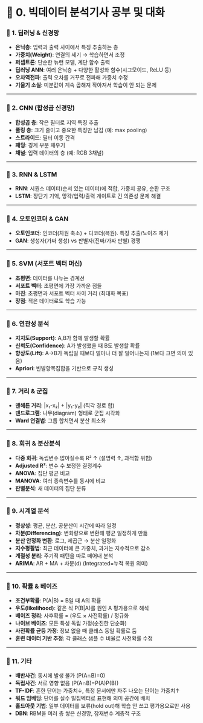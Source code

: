 # 📌 0. 빅데이터 분석기사 공부 및 대화
### 📌 1. 딥러닝 & 신경망
- **은닉층**: 입력과 출력 사이에서 특징 추출하는 층  
- **가중치(Weight)**: 연결의 세기 → 학습하면서 조정  
- **퍼셉트론**: 단순한 뉴런 모델, 계단 함수 출력  
- **딥러닝 ANN**: 여러 은닉층 + 다양한 활성화 함수(시그모이드, ReLU 등)  
- **오차역전파**: 출력 오차를 거꾸로 전파해 가중치 수정  
- **기울기 소실**: 미분값이 계속 곱해져 작아져서 학습이 안 되는 문제  

---

### 📌 2. CNN (합성곱 신경망)
- **합성곱 층**: 작은 필터로 지역 특징 추출  
- **풀링 층**: 크기 줄이고 중요한 특징만 남김 (예: max pooling)  
- **스트라이드**: 필터 이동 간격  
- **패딩**: 경계 부분 채우기  
- **채널**: 입력 데이터의 층 (예: RGB 3채널)  

---

### 📌 3. RNN & LSTM
- **RNN**: 시퀀스 데이터(순서 있는 데이터)에 적합, 가중치 공유, 순환 구조  
- **LSTM**: 장단기 기억, 망각/입력/출력 게이트로 긴 의존성 문제 해결  

---

### 📌 4. 오토인코더 & GAN
- **오토인코더**: 인코더(차원 축소) + 디코더(복원). 특징 추출/노이즈 제거  
- **GAN**: 생성자(가짜 생성) vs 판별자(진짜/가짜 판별) 경쟁  

---

### 📌 5. SVM (서포트 벡터 머신)
- **초평면**: 데이터를 나누는 경계선  
- **서포트 벡터**: 초평면에 가장 가까운 점들  
- **마진**: 초평면과 서포트 벡터 사이 거리 (최대화 목표)  
- **장점**: 적은 데이터로도 학습 가능  

---

### 📌 6. 연관성 분석
- **지지도(Support)**: A,B가 함께 발생할 확률  
- **신뢰도(Confidence)**: A가 발생했을 때 B도 발생할 확률  
- **향상도(Lift)**: A→B가 독립일 때보다 얼마나 더 잘 일어나는지 (1보다 크면 의미 있음)  
- **Apriori**: 빈발항목집합을 기반으로 규칙 생성  

---

### 📌 7. 거리 & 군집
- **맨해튼 거리**: |x₁-x₂| + |y₁-y₂| (직각 경로 합)  
- **덴드로그램**: 나무(diagram) 형태로 군집 시각화  
- **Ward 연결법**: 그룹 합치면서 분산 최소화  

---

### 📌 8. 회귀 & 분산분석
- **다중 회귀**: 독립변수 많아질수록 R² ↑ (설명력 ↑, 과적합 위험)  
- **Adjusted R²**: 변수 수 보정한 결정계수  
- **ANOVA**: 집단 평균 비교  
- **MANOVA**: 여러 종속변수를 동시에 비교  
- **판별분석**: 새 데이터의 집단 분류  

---

### 📌 9. 시계열 분석
- **정상성**: 평균, 분산, 공분산이 시간에 따라 일정  
- **차분(Differencing)**: 변화량으로 변환해 평균 일정하게 만듦  
- **분산 안정화 변환**: 로그, 제곱근 → 분산 일정화  
- **지수평활법**: 최근 데이터에 큰 가중치, 과거는 지수적으로 감소  
- **계절성 분리**: 주기적 패턴을 따로 떼어내 분석  
- **ARIMA**: AR + MA + 차분(d) (Integrated=누적 복원 의미)  

---

### 📌 10. 확률 & 베이즈
- **조건부확률**: P(A|B) = B일 때 A의 확률  
- **우도(likelihood)**: 같은 식 P(B|A)를 원인 A 평가용으로 해석  
- **베이즈 정리**: 사후확률 = (우도 × 사전확률) / 정규화  
- **나이브 베이즈**: 모든 특성 독립 가정(순진한 단순화)  
- **사전확률 균등 가정**: 정보 없을 때 클래스 동일 확률로 둠  
- **훈련 데이터 기반 추정**: 각 클래스 샘플 수 비율로 사전확률 수정  

---

### 📌 11. 기타
- **배반사건**: 동시에 발생 불가 (P(A∩B)=0)  
- **독립사건**: 서로 영향 없음 (P(A∩B)=P(A)P(B))  
- **TF-IDF**: 흔한 단어는 가중치↓, 특정 문서에만 자주 나오는 단어는 가중치↑  
- **워드 임베딩**: 단어를 실수 밀집벡터로 표현해 의미 공간에 배치  
- **홀드아웃 기법**: 일부 데이터를 보류(hold out)해 학습 안 쓰고 평가용으로만 사용  
- **DBN**: RBM을 여러 층 쌓은 신경망, 잠재변수 계층적 구조  
